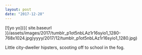 ```yaml
---
layout: post
date: "2017-12-28"
---
```


[![yo yo]({{ site.baseurl }}/assets/images/2017/tumblr_p1ot5nbLAz1r16syio1_1280-768x1024.jpg)yyyy/2017/12/tumblr_p1ot5nbLAz1r16syio1_1280.jpg)

Little city-dweller hipsters, scooting off to school in the fog.

